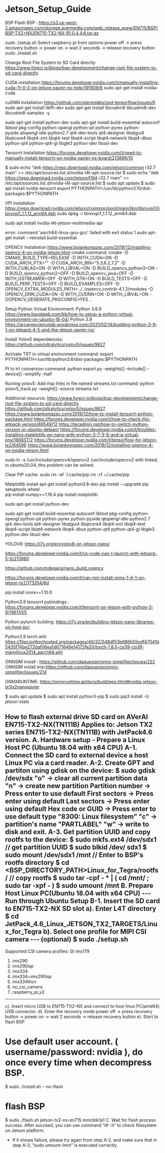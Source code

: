 # Jetson_Setup_Guide

BSP Flash
BSP : https://s3.us-west-2.amazonaws.com/storage.avermedia.com/web_release_www/EN715/BSP/BSP-TX2+NX/EN715-TX2-NX-R1.0.4.4.6.tar.gz

sudo ./setup.sh
Select raspberry pi from options
power off -> press recovery button -> power on -> wait 2 seconds -> release recovery button
sudo ./install.sh


Change Root File System to SD Card directly 
https://www.forecr.io/blogs/bsp-development/change-root-file-system-to-sd-card-directly


CUDA installation
https://forums.developer.nvidia.com/t/manually-installing-cuda-11-0-2-on-jetson-xavier-nx-help/191909/6
sudo apt-get install nvidia-cuda

cuDNN installation
https://github.com/stereolabs/zed-tensorflow/issues/6 
sudo apt-get install libffi-dev
sudo apt-get install libcudnn8 libcudnn8-dev libcudnn8-samples -y

sudo apt-get install python-dev
sudo apt-get install build-essential autoconf libtool pkg-config python-opengl python-pil python-pyrex python-pyside.qtopengl idle-python2.7 qt4-dev-tools qt4-designer libqtgui4 libqtcore4 libqt4-xml libqt4-test libqt4-script libqt4-network libqt4-dbus python-qt4 python-qt4-gl libgle3 python-dev libssl-dev


Tensorrt Installation
https://forums.developer.nvidia.com/t/need-to-manually-install-tensorrt-on-nvidia-xavier-nx-board/213896/10

$ sudo echo "deb https://repo.download.nvidia.com/jetson/common r32.7 main" >> /etc/apt/sources.list.d/nvidia-l4t-apt-source.list 
$ sudo echo "deb https://repo.download.nvidia.com/jetson/t194 r32.7 main" >> /etc/apt/sources.list.d/nvidia-l4t-apt-source.list
$ sudo apt update 
$ sudo apt install nvidia-tensorrt
export PYTHONPATH=/usr/lib/python3.10/dist-packages:$PYTHONPATH

VPI installation
https://repo.download.nvidia.com/jetson/common/pool/main/libn/libnvvpi1/libnvvpi1_1.1.12_arm64.deb
sudo dpkg -i libnvvpi1_1.1.12_arm64.deb

sudo apt install nvidia-l4t-jetson-multimedia-api

error: command 'aarch64-linux-gnu-gcc' failed with exit status 1
sudo apt-get install --reinstall build-essential


OPENCV Installation
https://www.bojankomazec.com/2019/12/installing-opencv-4-on-nvidia-jetson.html
cmake command:
cmake -D CMAKE_BUILD_TYPE=RELEASE -D WITH_CUDA=ON -D CUDA_ARCH_PTX="" -D CUDA_ARCH_BIN="5.3,6.2,7.2" -D WITH_CUBLAS=ON -D WITH_LIBV4L=ON -D BUILD_opencv_python3=ON -D BUILD_opencv_python2=OFF -D BUILD_opencv_java=OFF -D WITH_GSTREAMER=OFF -D WITH_GTK=ON -D BUILD_TESTS=OFF -D BUILD_PERF_TESTS=OFF -D BUILD_EXAMPLES=OFF -D OPENCV_EXTRA_MODULES_PATH=../../opencv_contrib-4.1.2/modules -D OPENCV_DNN_CUDA=ON -D WITH_CUDNN=ON -D WITH_LIBV4L=ON -DOPENCV_GENERATE_PKGCONFIG=YES ..


Setup Python Virtual Environment:
Python 3.6.9
https://www.liquidweb.com/kb/how-to-setup-a-python-virtual-environment-on-ubuntu-18-04/
Python 3.9
https://arcanesciencelab.wordpress.com/2021/02/14/building-python-3-9-1-on-jetpack-4-5-and-the-jetson-xavier-nx/


Install Yolov5 dependencies:
https://github.com/ultralytics/yolov5/issues/9627


Activate TRT in virtual environment
command: export PYTHONPATH=/usr/lib/python3.6/dist-packages:$PYTHONPATH


Pt to trt conversion
command: python export.py –weights[] –include[] –device[] –simplify –half


Runiing yolov5:
Add rtsp links in file named streams.txt
command: python yolov5_track.py –weight[] –source streams.txt  


Additional resource:
	https://www.forecr.io/blogs/bsp-development/change-root-file-system-to-sd-card-directly
https://github.com/ultralytics/yolov5/issues/9627
https://www.bojankomazec.com/2019/12/how-to-install-tensorrt-python-package.html
https://forums.developer.nvidia.com/t/how-to-check-the-jetpack-version/69549/12
https://tecadmin.net/how-to-switch-python-version-in-ubuntu-debian/
https://forums.developer.nvidia.com/t/troubles-installing-matplotlib-on-nano-with-python-3-7-3-8-and-a-virtual-env/166837/2
https://forums.developer.nvidia.com/t/tensorflow-for-jetson-tx2/64596
https://www.bojankomazec.com/2019/12/installing-opencv-4-on-nvidia-jetson.html

sudo ln -s /usr/include/opencv4/opencv2 /usr/include/opencv2
with linked, in ubuntu20.04, this problem can be solved.


Clear PIP cache: 
	sudo rm -ef `/.cache/pip
	rm -rf  ~/.cache/pip

Matplotlib install
  apt-get install python3.8-dev
  pip install --upgrade pip setuptools wheel  
  pip install numpy==1.19.4
  pip install matplotlib

  sudo apt-get install python-dev

sudo apt-get install build-essential autoconf libtool pkg-config python-opengl python-pil python-pyrex python-pyside.qtopengl idle-python2.7 qt4-dev-tools qt4-designer libqtgui4 libqtcore4 libqt4-xml libqt4-test libqt4-script libqt4-network libqt4-dbus python-qt4 python-qt4-gl libgle3 python-dev libssl-dev


YOLOV8: https://i7y.org/en/yolov8-on-jetson-nano/

https://forums.developer.nvidia.com/t/vs-code-can-t-launch-with-jetpack-5-0/213980

https://github.com/mdegans/nano_build_opencv

https://forums.developer.nvidia.com/t/can-not-install-onnx-1-4-1-on-jetson-tx2/173354/6d

pip install onnx>=1.10.0


Python3.9 tensorrt pybindings : https://forums.developer.nvidia.com/t/tensorrt-on-jetson-with-python-3-9/196131/5

Python pytorch building: https://i7y.org/en/building-jetson-nano-libraries-on-host-pc/

Python3.9 torch.whl: https://files.pythonhosted.org/packages/46/32/548df53b686b55edf47041b5435f74be272daf06ea1d671646e14172fe20/torch-1.8.0-cp39-cp39-manylinux2014_aarch64.whl

ONNSIM install : https://github.com/daquexian/onnx-simplifier/issues/222
ONNSIM install imp:https://github.com/daquexian/onnx-simplifier/issues/214

ONNXRUNTIME: https://onnxruntime.ai/docs/build/eps.html#nvidia-jetson-tx1tx2nanoxavier

$ sudo apt update
$ sudo apt install python3-pip
$ sudo pip3 install -U jetson-stats



How to flash external drive SD card on AVerAI EN715-TX2-NX(TN111B) 
Applies to: Jetson TX2 series EN715-TX2-NX(TN111B) with JetPack4.6 version. 
A. Hardware setup - Prepare a Linux Host PC (Ubuntu 18.04 with x64 CPU)
A-1. Connect the SD card to external device a host Linux PC via a card reader. 
A-2. Create GPT and partiton using gdisk on the device: 
$ sudo gdisk /dev/sdx 
 "o" -> clear all current partition data 
 "n" -> create new partition 
 Partition number -> Press enter to use default 
 First sectors -> Press enter using default 
 Last sectors -> Press enter using default 
 Hex code or GUID -> Press enter to use default type “8300: Linux filesystem” 
 "c" -> partition's name "PARTLABEL" 
 "w" -> write to disk and exit. 
A-3. Get partition UUID and copy rootfs to the device: 
 $ sudo mkfs.ext4 /dev/sdx1 
 // get partition UUID 
 $ sudo blkid /dev/ sdx1 
 $ sudo mount /dev/sdx1 /mnt 
 // Enter to BSP's rootfs directory 
 $ cd <BSP_DIRECTORY_PATH>Linux_for_Tegra/rootfs/ 
 // copy rootfs 
 $ sudo tar -cpf - * | ( cd /mnt/ ; sudo tar -xpf - ) 
 $ sudo umount /mnt 
B. Prepare Host Linux PC(Ubuntu 18.04 with x64 CPU) --- Run through Ubuntu Setup 
B-1. Insert the SD card to EN715-TX2-NX SD slot 
 a). Enter L4T directory 
 $ cd JetPack_4.6_Linux_JETSON_TX2_TARGETS/Linux_for_Tegra 
 b). Select one profile for MIPI CSI camera --- (optional)
 $ sudo ./setup.sh 
 --------------------------------------------------------------------------------------------- 
 Supported CSI camera profiles: 
 0) imx179 
 1) imx290 
 2) imx290isp 
 3) imx334 
 4) imx334+imx290isp 
 5) imx334thcv 
 6) no_csi_camera 
 7) raspberry_pi_v2 
 --------------------------------------------------------------------------------------------- 
 c). Insert micro USB to EN715-TX2-NX and connect to host linux PC(amd64) USB connector. 
 d). Enter the recovery mode 
 power off -> press recovery button -> power on -> wait 2 seconds -> release recovery button 
 e). Start to flash BSP 
 # Use default user account. ( username/password: nvidia ), do once every time when decompress BSP. 
 $ sudo ./install.sh --no-flash 
 # flash BSP 
 $ sudo ./flash.sh jetson-tx2-nx-en715 mmcblk1p1 
C. Wait for flash process success. After succeed, you can use command “df -h” to check filesystem on Jetson platform. 
 * If it shows failure, please try again from step A-2, and make sure that in step A-3, “sudo umount /mnt” is executed correctly.


